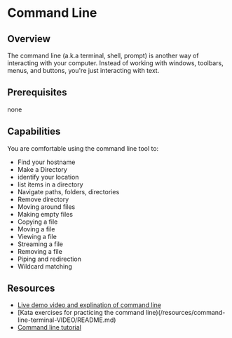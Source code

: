 # Command Line 

## Overview 
The command line (a.k.a terminal, shell, prompt) is another way of interacting with your computer. Instead of working with windows, toolbars, menus, and buttons, you're just interacting with text.

## Prerequisites 
none

## Capabilities
You are comfortable using the command line tool to:

- Find your hostname
- Make a Directory 
- identify your location
- list items in a directory 
- Navigate paths, folders, directories
- Remove directory
- Moving around files
- Making empty files
- Copying a file 
- Moving a file 
- Viewing a file 
- Streaming a file 
- Removing a file 
- Piping and redirection
- Wildcard matching

## Resources 
- [Live demo video and explination of command line](/resources/command-line-terminal-VIDEO)
- [Kata exercises for practicing the command line)(/resources/command-line-terminal-VIDEO/README.md)
- [Command line tutorial](resources/command-line-terminal-TUTORIAL)
